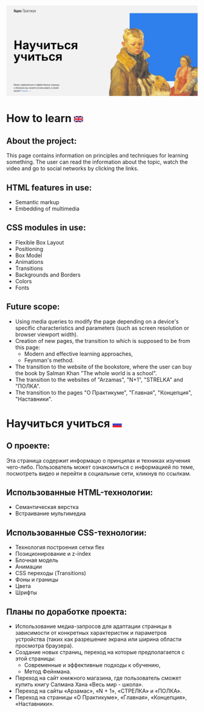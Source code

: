 ![Header of page](./images/header-of-page.jpg)
# How to learn ![english](./images/english.png?raw=true?raw=true)
## About the project:
This page contains information on principles and techniques for learning something. The user can read the information about the topic, watch the video and go to social networks by clicking the links.
## HTML features in use:
- Semantic markup
- Embedding of multimedia
## CSS modules in use:
- Flexible Box Layout
- Positioning
- Box Model
- Animations
- Transitions
- Backgrounds and Borders
- Colors
- Fonts
## Future scope:
- Using media queries to modify the page depending on a device's specific characteristics and parameters (such as screen resolution or browser viewport width).
- Creation of new pages, the transition to which is supposed to be from this page:
    - Modern and effective learning approaches,
    - Feynman's method.
- The transition to the website of the bookstore, where the user can buy the book by Salman Khan "The whole world is a school".
- The transition to the websites of "Arzamas", "N+1", "STRELKA" and "ПОЛКА".
- The transition to the pages "О Практикуме", "Главная", "Концепция", "Наставники".
# Научиться учиться ![russian](./images/russian.png?raw=true?raw=true)
## О проекте:
Эта страница содержит информацю о принципах и техниках изучения чего-либо. Пользователь может ознакомиться с информацией по теме, посмотреть видео и перейти в социальные сети, кликнув по ссылкам.
## Использованные HTML-технологии:
- Семантическая верстка
- Встраивание мультимедиа
## Использованные CSS-технологии:
- Технология построения сетки flex
- Позиционирование и z-index
- Блочная модель
- Анимации
- CSS переходы (Transitions)
- Фоны и границы
- Цвета
- Шрифты
## Планы по доработке проекта:
- Использование медиа-запросов для адаптации страницы в зависимости от конкретных характеристик и параметров устройства (таких как разрешение экрана или ширина области просмотра браузера).
- Создание новых страниц, переход на которые предполагается с этой страницы:
  - Современные и эффективные подходы к обучению,
  - Метод Фейнмана.
- Переход на сайт книжного магазина, где пользователь сможет купить книгу Салмана Хана «Весь мир - школа».
- Переход на сайты «Арзамас», «N + 1», «СТРЕЛКА» и «ПОЛКА».
- Переход на страницы «О Практикуме», «Главная», «Концепция», «Наставники».
